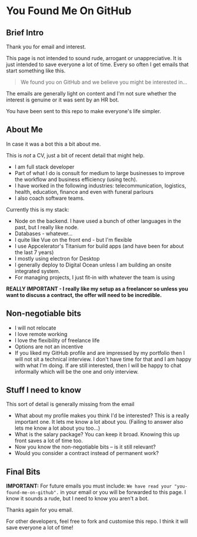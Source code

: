 # You Found Me On GitHub

## Brief Intro

Thank you for email and interest. 

This page is not intended to sound rude, arrogant or unappreciative. It is just intended to save everyone a lot of time. Every so often I get emails that start something like this.

> We found you on GitHub and we believe you might be interested in...

The emails are generally light on content and I'm not sure whether the interest is genuine or it was sent by an HR bot. 

You have been sent to this repo to make everyone's life simpler.


## About Me

In case it was a bot this a bit about me. 

This is _not_ a CV, just a bit of recent detail that might help.

 - I am full stack developer
 - Part of what I do is consult for medium to large businesses to improve the workflow and business efficiency (using tech).
 - I have worked in the following industries: telecommunication, logistics, health, education, finance and even with funeral parlours 
 - I also coach software teams.

Currently this is my stack:
 - Node on the backend. I have used a bunch of other languages in the past, but I really like node.
 - Databases - whatever...
 - I quite like Vue on the front end - but I'm flexible
 - I use Appcelerator's Titanium for build apps (and have been for about the last 7 years)
 - I mostly using electron for Desktop
 - I generally deploy to Digital Ocean unless I am building an onsite integrated system.
 - For managing projects, I just fit-in with whatever the team is using

**REALLY IMPORTANT - I really like my setup as a freelancer so unless you want to discuss a contract, the offer will need to be incredible.**


## Non-negotiable bits
 - I will not relocate
 - I love remote working
 - I love the flexibility of freelance life
 - Options are not an incentive 
 - If you liked my GitHub profile and are impressed by my portfolio then I will not sit a technical interview. I don't have time for that and I am happy with what I'm doing. If are still interested, then I will be happy to chat informally which will be the one and only interview.

## Stuff I need to know

This sort of detail is generally missing from the email

 - What about my profile makes you think I'd be interested? This is a really important one. It lets me know a lot about you. (Failing to answer also lets me know a lot about you too…)
 - What is the salary package? You can keep it broad. Knowing this up front saves a lot of time too.
 - Now you know the non-negotiable bits – is it still relevant?
 - Would you consider a contract instead of permanent work?

## Final Bits

**IMPORTANT:** For future emails you must include: `We have read your "you-found-me-on-github".` in your email or you will be forwarded to this page. I know it sounds a rude, but I need to know you aren't a bot.

Thanks again for you email.

For other developers, feel free to fork and customise this repo. I think it will save everyone a lot of time!